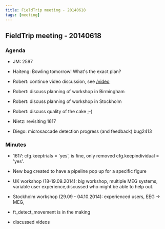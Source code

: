 ```yaml
---
title: FieldTrip meeting - 20140618
tags: [meeting]
---
```


## FieldTrip meeting - 20140618

### Agenda

*  JM: 2597

*  Haiteng: Bowling tomorrow! What's the exact plan?

*  Robert: continue video discussion, see [/video](/video)

*  Robert: discuss planning of workshop in Birmingham

*  Robert: discuss planning of workshop in Stockholm

*  Robert: discuss quality of the cake ;-)

*  Nietz: revisiting 1617

*  Diego: microsaccade detection progress (and feedback) bug2413

### Minutes

*  1617: cfg.keeptrials = 'yes', is fine, only removed cfg.keepindividual = 'yes'.

*  New bug created to have a pipeline pop up for a specific figure

*  UK workshop (18-19.09.2014): big workshop, multiple MEG systems, variable user experience,discussed who might be able to help out.

*  Stockholm workshop (29.09 - 04.10.2014): experienced users, EEG -> MEG, 

*  ft_detect_movement is in the making

*  discussed videos

